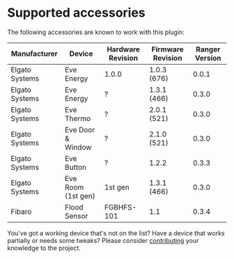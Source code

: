 # Supported accessories

The following accessories are known to work with this plugin:

| Manufacturer | Device | Hardware Revision | Firmware Revision | Ranger Version |
|---|---|---|---|---|
| Elgato Systems | Eve Energy | 1.0.0 | 1.0.3 (676) | 0.0.1 |
| Elgato Systems | Eve Energy | ?     | 1.3.1 (466) | 0.3.0 |
| Elgato Systems | Eve Thermo | ?     | 2.0.1 (521) | 0.3.0 |
| Elgato Systems | Eve Door & Window | ?     | 2.1.0 (521) | 0.3.0 |
| Elgato Systems | Eve Button | ? | 1.2.2 | 0.3.3 |
| Elgato Systems | Eve Room (1st gen) | 1st gen | 1.3.1 (466) | 0.3.0 |
| Fibaro |  Flood Sensor | FGBHFS-101 | 1.1 | 0.3.4 |

You've got a working device that's not on the list? Have a device that works partially or needs some tweaks? Please consider [contributing](../CONTRIBUTING.md) your knowledge to the project.
